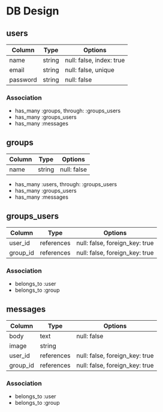 #  DB Design

## users
|Column|Type|Options|
|------|----|-------|
|name|string|null: false, index: true|
|email|string|null: false, unique|
|password|string|null: false|

### Association
- has_many :groups, through: :groups_users
- has_many :groups_users
- has_many :messages

## groups
|Column|Type|Options|
|------|----|-------|
|name|string|null: false|

- has_many :users, through: :groups_users
- has_many :groups_users
- has_many :messages


## groups_users

|Column|Type|Options|
|------|----|-------|
|user_id|references|null: false, foreign_key: true|
|group_id|references|null: false, foreign_key: true|

### Association
- belongs_to :user
- belongs_to :group

## messages

|Column|Type|Options|
|------|----|-------|
|body|text|null: false|
|image|string||
|user_id|references|null: false, foreign_key: true|
|group_id|references|null: false, foreign_key: true|

### Association
- belongs_to :user
- belongs_to :group
